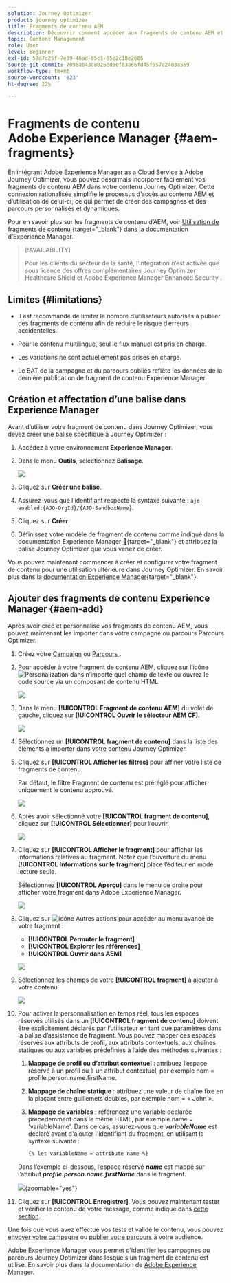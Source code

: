 ```yaml
---
solution: Journey Optimizer
product: journey optimizer
title: Fragments de contenu AEM
description: Découvrir comment accéder aux fragments de contenu AEM et comment les gérer
topic: Content Management
role: User
level: Beginner
exl-id: 57d7c25f-7e39-46ad-85c1-65e2c18e2686
source-git-commit: 7098a643c8026ed00f83a66fd45f957c2403a569
workflow-type: tm+mt
source-wordcount: '623'
ht-degree: 22%

---
```


# Fragments de contenu Adobe Experience Manager {#aem-fragments}

En intégrant Adobe Experience Manager as a Cloud Service à Adobe Journey Optimizer, vous pouvez désormais incorporer facilement vos fragments de contenu AEM dans votre contenu Journey Optimizer. Cette connexion rationalisée simplifie le processus d’accès au contenu AEM et d’utilisation de celui-ci, ce qui permet de créer des campagnes et des parcours personnalisés et dynamiques.

Pour en savoir plus sur les fragments de contenu d’AEM, voir [ Utilisation de fragments de contenu ](https://experienceleague.adobe.com/en/docs/experience-manager-cloud-service/content/sites/administering/content-fragments/content-fragments-with-journey-optimizer){target="_blank"} dans la documentation d’Experience Manager.

>[!AVAILABILITY]
>
>Pour les clients du secteur de la santé, l’intégration n’est activée que sous licence des offres complémentaires Journey Optimizer Healthcare Shield et Adobe Experience Manager Enhanced Security .

## Limites {#limitations}

* Il est recommandé de limiter le nombre d’utilisateurs autorisés à publier des fragments de contenu afin de réduire le risque d’erreurs accidentelles.

* Pour le contenu multilingue, seul le flux manuel est pris en charge.

* Les variations ne sont actuellement pas prises en charge.

* Le BAT de la campagne et du parcours publiés reflète les données de la dernière publication de fragment de contenu Experience Manager.

## Création et affectation d’une balise dans Experience Manager

Avant d’utiliser votre fragment de contenu dans Journey Optimizer, vous devez créer une balise spécifique à Journey Optimizer :

1. Accédez à votre environnement **Experience Manager**.

1. Dans le menu **Outils**, sélectionnez **Balisage**.

   ![](assets/do-not-localize/aem_tag_1.png)

1. Cliquez sur **Créer une balise**.

1. Assurez-vous que l’identifiant respecte la syntaxe suivante : `ajo-enabled:{AJO-OrgId}/{AJO-SandboxName}`.

1. Cliquez sur **Créer**.

1. Définissez votre modèle de fragment de contenu comme indiqué dans la documentation Experience Manager [&#128279;](https://experienceleague.adobe.com/fr/docs/experience-manager-cloud-service/content/sites/administering/content-fragments/content-fragment-models){target="_blank"} et attribuez la balise Journey Optimizer que vous venez de créer.

Vous pouvez maintenant commencer à créer et configurer votre fragment de contenu pour une utilisation ultérieure dans Journey Optimizer. En savoir plus dans la [documentation Experience Manager](https://experienceleague.adobe.com/fr/docs/experience-manager-cloud-service/content/sites/administering/content-fragments/managing){target="_blank"}.

## Ajouter des fragments de contenu Experience Manager {#aem-add}

Après avoir créé et personnalisé vos fragments de contenu AEM, vous pouvez maintenant les importer dans votre campagne ou parcours Parcours Optimizer.

1. Créez votre [Campaign](../campaigns/create-campaign.md) ou [Parcours ](../building-journeys/journey-gs.md).

1. Pour accéder à votre fragment de contenu AEM, cliquez sur l’icône ![Personalization](assets/do-not-localize/Smock_PersonalizationField_18_N.svg) dans n’importe quel champ de texte ou ouvrez le code source via un composant de contenu HTML.

   ![](assets/aem_campaign_2.png)

1. Dans le menu **[!UICONTROL Fragment de contenu AEM]** du volet de gauche, cliquez sur **[!UICONTROL Ouvrir le sélecteur AEM CF]**.

   ![](assets/aem_campaign_3.png)

1. Sélectionnez un **[!UICONTROL fragment de contenu]** dans la liste des éléments à importer dans votre contenu Journey Optimizer.

1. Cliquez sur **[!UICONTROL Afficher les filtres]** pour affiner votre liste de fragments de contenu.

   Par défaut, le filtre Fragment de contenu est préréglé pour afficher uniquement le contenu approuvé.

   ![](assets/aem_campaign_4.png)

1. Après avoir sélectionné votre **[!UICONTROL fragment de contenu]**, cliquez sur **[!UICONTROL Sélectionner]** pour l’ouvrir.

   ![](assets/aem_campaign_5.png)

1. Cliquez sur **[!UICONTROL Afficher le fragment]** pour afficher les informations relatives au fragment. Notez que l’ouverture du menu **[!UICONTROL Informations sur le fragment]** place l’éditeur en mode lecture seule.

   Sélectionnez **[!UICONTROL Aperçu]** dans le menu de droite pour afficher votre fragment dans Adobe Experience Manager.

   ![](assets/aem_campaign_7.png)

1. Cliquez sur ![icône Autres actions](assets/do-not-localize/Smock_MoreSmallList_18_N.svg) pour accéder au menu avancé de votre fragment :

   * **[!UICONTROL Permuter le fragment]**
   * **[!UICONTROL Explorer les références]**
   * **[!UICONTROL Ouvrir dans AEM]**

   ![](assets/aem_campaign_8.png)

1. Sélectionnez les champs de votre **[!UICONTROL fragment]** à ajouter à votre contenu.
   <!--
    Note that if you choose to copy the value, any future updates to the Content Fragment will not be reflected in your campaign or journey. However, using dynamic placeholders ensures real-time updates.-->

   ![](assets/aem_campaign_6.png)

1. Pour activer la personnalisation en temps réel, tous les espaces réservés utilisés dans un **[!UICONTROL fragment de contenu]** doivent être explicitement déclarés par l’utilisateur en tant que paramètres dans la balise d’assistance de fragment. Vous pouvez mapper ces espaces réservés aux attributs de profil, aux attributs contextuels, aux chaînes statiques ou aux variables prédéfinies à l’aide des méthodes suivantes :

   1. **Mappage de profil ou d’attribut contextuel** : attribuez l’espace réservé à un profil ou à un attribut contextuel, par exemple nom = profile.person.name.firstName.

   1. **Mappage de chaîne statique** : attribuez une valeur de chaîne fixe en la plaçant entre guillemets doubles, par exemple nom = « John ».

   1. **Mappage de variables** : référencez une variable déclarée précédemment dans le même HTML, par exemple name = &#39;variableName&#39;.
Dans ce cas, assurez-vous que **_variableName_** est déclaré avant d&#39;ajouter l&#39;identifiant du fragment, en utilisant la syntaxe suivante :

      ```html
      {% let variableName = attribute name %} 
      ```

   Dans l’exemple ci-dessous, l’espace réservé **_name_** est mappé sur l’attribut **_profile.person.name.firstName_** dans le fragment.

   ![](assets/aem_campaign_9.png){zoomable="yes"}


1. Cliquez sur **[!UICONTROL Enregistrer]**. Vous pouvez maintenant tester et vérifier le contenu de votre message, comme indiqué dans [cette section](../content-management/preview.md).

Une fois que vous avez effectué vos tests et validé le contenu, vous pouvez [envoyer votre campagne](../campaigns/review-activate-campaign.md) ou [publier votre parcours ](../building-journeys/publishing-the-journey.md) à votre audience.

Adobe Experience Manager vous permet d’identifier les campagnes ou parcours Journey Optimizer dans lesquels un fragment de contenu est utilisé. En savoir plus dans la documentation de [Adobe Experience Manager](https://experienceleague.adobe.com/en/docs/experience-manager-cloud-service/content/sites/administering/content-fragments/extension-content-fragment-ajo-external-references).

